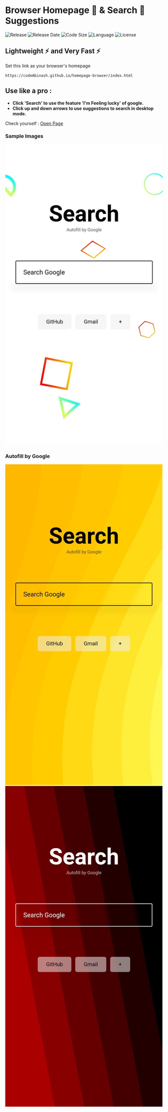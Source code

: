 # Browser Homepage 🏡 & Search 🔎 Suggestions

![Release](https://img.shields.io/github/v/release/codeabinash/homepage-browser?color=limeg)
![Release Date](https://img.shields.io/github/release-date/codeabinash/homepage-browser)
![Code Size](https://img.shields.io/github/languages/code-size/codeabinash/homepage-browser?color=blue)
![Language](https://img.shields.io/github/languages/top/codeabinash/homepage-browser?color=blueviolet)
![License](https://img.shields.io/github/license/codeabinash/homepage-browser?color=orange)

## Lightweight ⚡ and Very Fast ⚡

Set this link as your browser's homepage

```
https://codeAbinash.github.io/homepage-browser/index.html
```

## Use like a pro :

- **Click 'Search' to use the feature 'I'm Feeling lucky' of google.**
- **Click up and down arrows to use suggestions to search in desktop mode.**

Check yourself : [Open Page](https://codeabinash.github.io/homepage-browser/)

### Sample Images

<img src="./doc/1.jpg" alt="Sample Image">

### Autofill by Google

<img src="./doc/2.jpg" alt="Sample Image">
<img src="./doc/3.jpg" alt="Sample Image">
